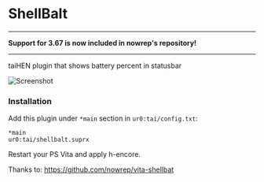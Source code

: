 # ShellBalt

----

**Support for 3.67 is now included in nowrep's repository!**

----

taiHEN plugin that shows battery percent in statusbar

![Screenshot](https://github.com/nowrep/vita-shellbat/blob/master/doc/screenshot.jpg?raw=true)


### Installation

Add this plugin under `*main` section in `ur0:tai/config.txt`:

```
*main
ur0:tai/shellbalt.suprx
```

Restart your PS Vita and apply h-encore.

Thanks to: 
https://github.com/nowrep/vita-shellbat
